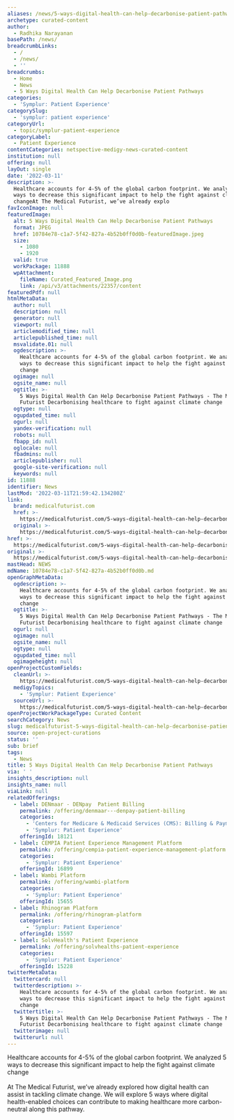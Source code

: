 ```yaml
---
aliases: /news/5-ways-digital-health-can-help-decarbonise-patient-pathways
archetype: curated-content
author:
  - Radhika Narayanan
basePath: /news/
breadcrumbLinks:
  - /
  - /news/
  - ''
breadcrumbs:
  - Home
  - News
  - 5 Ways Digital Health Can Help Decarbonise Patient Pathways
categories:
  - 'Symplur: Patient Experience'
categorySlug:
  - 'symplur: patient experience'
categoryUrl:
  - topic/symplur-patient-experience
categoryLabel:
  - Patient Experience
contentCategories: netspective-medigy-news-curated-content
institution: null
offering: null
layOut: single
date: '2022-03-11'
description: >-
  Healthcare accounts for 4-5% of the global carbon footprint. We analyzed 5
  ways to decrease this significant impact to help the fight against climate
  changeAt The Medical Futurist, we’ve already explo
favIconImage: null
featuredImage:
  alt: 5 Ways Digital Health Can Help Decarbonise Patient Pathways
  format: JPEG
  href: 10784e78-c1a7-5f42-827a-4b52b0ff0d0b-featuredImage.jpeg
  size:
    - 1080
    - 1920
  valid: true
  workPackage: 11888
  wpAttachment:
    fileName: Curated_Featured_Image.png
    link: /api/v3/attachments/22357/content
featuredPdf: null
htmlMetaData:
  author: null
  description: null
  generator: null
  viewport: null
  articlemodified_time: null
  articlepublished_time: null
  msvalidate.01: null
  ogdescription: >-
    Healthcare accounts for 4-5% of the global carbon footprint. We analyzed 5
    ways to decrease this significant impact to help the fight against climate
    change
  ogimage: null
  ogsite_name: null
  ogtitle: >-
    5 Ways Digital Health Can Help Decarbonise Patient Pathways - The Medical
    Futurist Decarbonising healthcare to fight against climate change
  ogtype: null
  ogupdated_time: null
  ogurl: null
  yandex-verification: null
  robots: null
  fbapp_id: null
  oglocale: null
  fbadmins: null
  articlepublisher: null
  google-site-verification: null
  keywords: null
id: 11888
identifier: News
lastMod: '2022-03-11T21:59:42.134280Z'
link:
  brand: medicalfuturist.com
  href: >-
    https://medicalfuturist.com/5-ways-digital-health-can-help-decarbonise-patient-pathways/
  original: >-
    https://medicalfuturist.com/5-ways-digital-health-can-help-decarbonise-patient-pathways
href: >-
  https://medicalfuturist.com/5-ways-digital-health-can-help-decarbonise-patient-pathways/
original: >-
  https://medicalfuturist.com/5-ways-digital-health-can-help-decarbonise-patient-pathways
mastHead: NEWS
mdName: 10784e78-c1a7-5f42-827a-4b52b0ff0d0b.md
openGraphMetaData:
  ogdescription: >-
    Healthcare accounts for 4-5% of the global carbon footprint. We analyzed 5
    ways to decrease this significant impact to help the fight against climate
    change
  ogtitle: >-
    5 Ways Digital Health Can Help Decarbonise Patient Pathways - The Medical
    Futurist Decarbonising healthcare to fight against climate change
  ogurl: null
  ogimage: null
  ogsite_name: null
  ogtype: null
  ogupdated_time: null
  ogimageheight: null
openProjectCustomFields:
  cleanUrl: >-
    https://medicalfuturist.com/5-ways-digital-health-can-help-decarbonise-patient-pathways/
  medigyTopics:
    - 'Symplur: Patient Experience'
  sourceUrl: >-
    https://medicalfuturist.com/5-ways-digital-health-can-help-decarbonise-patient-pathways
openProjectWorkPackageType: Curated Content
searchCategory: News
slug: medicalfuturist-5-ways-digital-health-can-help-decarbonise-patient-pathways
source: open-project-curations
status: ''
sub: brief
tags:
  - News
title: 5 Ways Digital Health Can Help Decarbonise Patient Pathways
via: ' '
insights_description: null
insights_name: null
viaLink: null
relatedOfferings:
  - label: DENmaar - DENpay  Patient Billing
    permalink: /offering/denmaar---denpay-patient-billing
    categories:
      - 'Centers for Medicare & Medicaid Services (CMS): Billing & Payments'
      - 'Symplur: Patient Experience'
    offeringId: 18121
  - label: CEMPIA Patient Experience Management Platform
    permalink: /offering/cempia-patient-experience-management-platform
    categories:
      - 'Symplur: Patient Experience'
    offeringId: 16899
  - label: Wambi Platform
    permalink: /offering/wambi-platform
    categories:
      - 'Symplur: Patient Experience'
    offeringId: 15655
  - label: Rhinogram Platform
    permalink: /offering/rhinogram-platform
    categories:
      - 'Symplur: Patient Experience'
    offeringId: 15597
  - label: SolvHealth's Patient Experience
    permalink: /offering/solvhealths-patient-experience
    categories:
      - 'Symplur: Patient Experience'
    offeringId: 15228
twitterMetaData:
  twittercard: null
  twitterdescription: >-
    Healthcare accounts for 4-5% of the global carbon footprint. We analyzed 5
    ways to decrease this significant impact to help the fight against climate
    change
  twittertitle: >-
    5 Ways Digital Health Can Help Decarbonise Patient Pathways - The Medical
    Futurist Decarbonising healthcare to fight against climate change
  twitterimage: null
  twitterurl: null
---
```

<p>Healthcare accounts for 4-5% of the global carbon footprint. We analyzed 5 ways to decrease this significant impact to help the fight against climate change<br><br>At The Medical Futurist, we’ve already explored how digital health can assist in tackling climate change.
We will explore 5 ways where digital health-enabled choices can contribute to making healthcare more carbon-neutral along this pathway.</p>